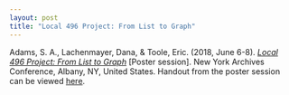 ```yaml
---
layout: post
title: "Local 496 Project: From List to Graph"
--- 
```

 
Adams, S. A., Lachenmayer, Dana, & Toole, Eric. (2018, June 6-8). [*Local 496 Project: From List to Graph*](https://drive.google.com/file/d/1HcLWZJ4n4JsfOW04NPB0KuryJsyA1Ma7/view) [Poster session]. New York Archives Conference, Albany, NY, United States. Handout from the poster session can be viewed [here](https://drive.google.com/file/d/1QDzGG323LGGxG4LjGEY3fs8-4iX7DBgl/view).
